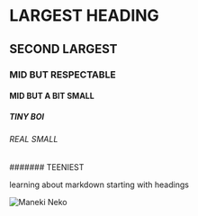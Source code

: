 # LARGEST HEADING
## SECOND LARGEST
### MID BUT RESPECTABLE
#### MID BUT A BIT SMALL
##### TINY BOI
###### REAL SMALL
####### TEENIEST

learning about markdown starting with headings

![Maneki Neko](https://upload.wikimedia.org/wikipedia/commons/thumb/1/14/Manekineko1003.jpg/500px-Manekineko1003.jpg)
